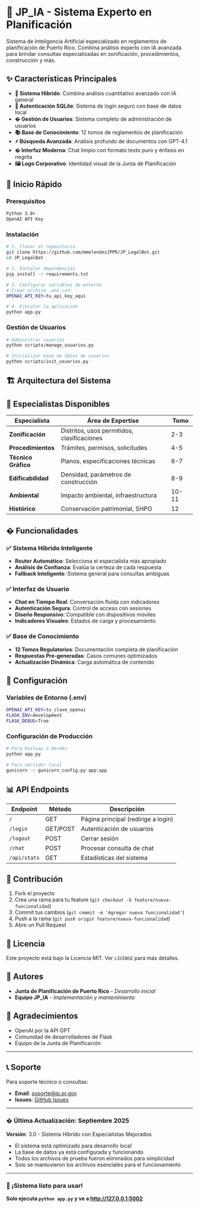 # 🤖 JP_IA - Sistema Experto en Planificación

Sistema de Inteligencia Artificial especializado en reglamentos de planificación de Puerto Rico. Combina análisis experto con IA avanzada para brindar consultas especializadas en zonificación, procedimientos, construcción y más.

## ✨ Características Principales

- **🧠 Sistema Híbrido**: Combina análisis cuantitativo avanzado con IA general
- **🔐 Autenticación SQLite**: Sistema de login seguro con base de datos local
- **� Gestión de Usuarios**: Sistema completo de administración de usuarios
- **📚 Base de Conocimiento**: 12 tomos de reglamentos de planificación
- **⚡ Búsqueda Avanzada**: Análisis profundo de documentos con GPT-4.1
- **� Interfaz Moderna**: Chat limpio con formato texto puro y énfasis en negrita
- **🖼️ Logo Corporativo**: Identidad visual de la Junta de Planificación

## 🚀 Inicio Rápido

### Prerequisitos
```bash
Python 3.8+
OpenAI API Key
```

### Instalación
```bash
# 1. Clonar el repositorio
git clone https://github.com/mmelendezJPPR/JP_LegalBot.git
cd JP_LegalBot

# 2. Instalar dependencias
pip install -r requirements.txt

# 3. Configurar variables de entorno
# Crear archivo .env con:
OPENAI_API_KEY=tu_api_key_aqui

# 4. Ejecutar la aplicación
python app.py
```

### Gestión de Usuarios
```bash
# Administrar usuarios
python scripts/manage_usuarios.py

# Inicializar base de datos de usuarios
python scripts/init_usuarios.py
```

## 🏗️ Arquitectura del Sistema



## 🎯 Especialistas Disponibles

| Especialista | Área de Expertise | Tomo |
|--------------|-------------------|------|
| **Zonificación** | Distritos, usos permitidos, clasificaciones | 2-3 |
| **Procedimientos** | Trámites, permisos, solicitudes | 4-5 |
| **Técnico Gráfico** | Planos, especificaciones técnicas | 6-7 |
| **Edificabilidad** | Densidad, parámetros de construcción | 8-9 |
| **Ambiental** | Impacto ambiental, infraestructura | 10-11 |
| **Histórico** | Conservación patrimonial, SHPO | 12 |

## � Funcionalidades

### ✅ Sistema Híbrido Inteligente
- **Router Automático**: Selecciona el especialista más apropiado
- **Análisis de Confianza**: Evalúa la certeza de cada respuesta
- **Fallback Inteligente**: Sistema general para consultas ambiguas

### ✅ Interfaz de Usuario
- **Chat en Tiempo Real**: Conversación fluida con indicadores
- **Autenticación Segura**: Control de acceso con sesiones
- **Diseño Responsivo**: Compatible con dispositivos móviles
- **Indicadores Visuales**: Estados de carga y procesamiento

### ✅ Base de Conocimiento
- **12 Tomos Regulatorios**: Documentación completa de planificación
- **Respuestas Pre-generadas**: Casos comunes optimizados
- **Actualización Dinámica**: Carga automática de contenido

## 🔧 Configuración

### Variables de Entorno (.env)
```bash
OPENAI_API_KEY=tu_clave_openai
FLASK_ENV=development
FLASK_DEBUG=True
```

### Configuración de Producción
```bash
# Para Railway o Heroku
python app.py

# Para servidor local
gunicorn -c gunicorn_config.py app:app
```

## 📊 API Endpoints

| Endpoint | Método | Descripción |
|----------|--------|-------------|
| `/` | GET | Página principal (redirige a login) |
| `/login` | GET/POST | Autenticación de usuarios |
| `/logout` | POST | Cerrar sesión |
| `/chat` | POST | Procesar consulta de chat |
| `/api/stats` | GET | Estadísticas del sistema |

## 🤝 Contribución

1. Fork el proyecto
2. Crea una rama para tu feature (`git checkout -b feature/nueva-funcionalidad`)
3. Commit tus cambios (`git commit -m 'Agregar nueva funcionalidad'`)
4. Push a la rama (`git push origin feature/nueva-funcionalidad`)
5. Abre un Pull Request

## 📄 Licencia

Este proyecto está bajo la Licencia MIT. Ver `LICENSE` para más detalles.

## 👥 Autores

- **Junta de Planificación de Puerto Rico** - *Desarrollo inicial*
- **Equipo JP_IA** - *Implementación y mantenimiento*

## 🙏 Agradecimientos

- OpenAI por la API GPT
- Comunidad de desarrolladores de Flask
- Equipo de la Junta de Planificación

---

## 📞 Soporte

Para soporte técnico o consultas:
- **Email**: [soporte@jp.pr.gov](mailto:soporte@jp.pr.gov)
- **Issues**: [GitHub Issues](https://github.com/mmelendezJPPR/JP_LegalBot/issues)

---

### � Última Actualización: Septiembre 2025
**Versión**: 3.0 - Sistema Híbrido con Especialistas Mejorados

- El sistema está optimizado para desarrollo local
- La base de datos ya está configurada y funcionando
- Todos los archivos de prueba fueron eliminados para simplicidad
- Solo se mantuvieron los archivos esenciales para el funcionamiento

---

### 🎉 ¡Sistema listo para usar!
**Solo ejecuta `python app.py` y ve a http://127.0.0.1:5002**
